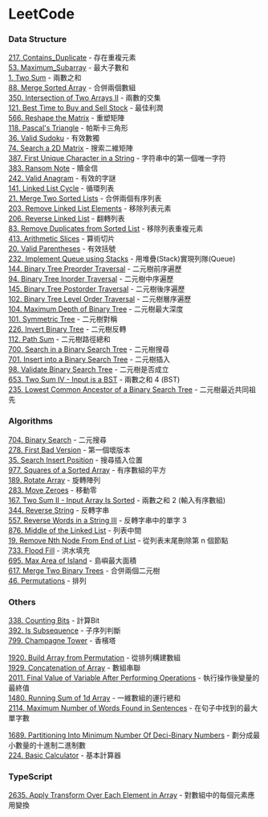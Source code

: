 # LeetCode


### Data Structure
[217. Contains_Duplicate](/problems/217.Contains_Duplicate.md) - 存在重複元素  
[53. Maximum_Subarray](/problems/53.Maximum_Subarray.md) - 最大子數和  
[1. Two Sum](/problems/1.Two_Sum.md) - 兩數之和  
[88. Merge Sorted Array](/problems/88.Merge_Sorted_Array.md) - 合併兩個數組  
[350. Intersection of Two Arrays II](/problems/350.Intersection_of_Two_Arrays_II.md) - 兩數的交集  
[121. Best Time to Buy and Sell Stock](/problems/121.Best_Time_to_Buy_and_Sell_Stock.md) - 最佳利潤  
[566. Reshape the Matrix](/problems/566.Reshape_the_Matrix.md) - 重塑矩陣  
[118. Pascal's Triangle](/problems/118.Pascal's_Triangle.md) - 帕斯卡三角形  
[36. Valid Sudoku](/problems/36.Valid_Sudoku.md) - 有效數獨  
[74. Search a 2D Matrix](/problems/74.Search_a_2D_Matrix.md) - 搜索二維矩陣  
[387. First Unique Character in a String](/problems/387.First_Unique_Character_in_a_String.md) - 字符串中的第一個唯一字符  
[383. Ransom Note](/problems/383.Ransom_Note.md) - 贖金信  
[242. Valid Anagram](/problems/242.Valid_Anagram.md) - 有效的字謎  
[141. Linked List Cycle](/problems/141.Linked_List_Cycle.md) - 循環列表  
[21. Merge Two Sorted Lists](/problems/21.Merge_Two_Sorted_Lists.md) - 合併兩個有序列表  
[203. Remove Linked List Elements](/problems/203.Remove_Linked_List_Elements.md) - 移除列表元素  
[206. Reverse Linked List](/problems/206.Reverse_Linked_List.md) - 翻轉列表  
[83. Remove Duplicates from Sorted List](/problems/83.Remove_Duplicates_from_Sorted_List.md) - 移除列表重複元素  
[413. Arithmetic Slices](/problems/413.Arithmetic_Slices.md) - 算術切片  
[20. Valid Parentheses](/problems/20.Valid_Parentheses.md) - 有效括號  
[232. Implement Queue using Stacks](/problems/232.Implement_Queue_using_Stacks.md) - 用堆疊(Stack)實現列隊(Queue)  
[144. Binary Tree Preorder Traversal](/problems/144.Binary_Tree_Preorder_Traversal.md) - 二元樹前序遍歷  
[94. Binary Tree Inorder Traversal](/problems/94.Binary_Tree_Inorder_Traversal.md) - 二元樹中序遍歷  
[145. Binary Tree Postorder Traversal](/problems/145.Binary_Tree_Postorder_Traversal.md) - 二元樹後序遍歷  
[102. Binary Tree Level Order Traversal](/problems/102.Binary_Tree_Level_Order_Traversal.md) - 二元樹層序遍歷  
[104. Maximum Depth of Binary Tree](/problems/104.Maximum_Depth_of_Binary_Tree.md) - 二元樹最大深度  
[101. Symmetric Tree](/problems/101.Symmetric_Tree.md) - 二元樹對稱  
[226. Invert Binary Tree](/problems/226.Invert_Binary_Tree.md) - 二元樹反轉  
[112. Path Sum](/problems/112.Path_Sum.md) - 二元樹路徑總和  
[700. Search in a Binary Search Tree](/problems/700.Search_in_a_Binary_Search_Tree.md) - 二元樹搜尋  
[701. Insert into a Binary Search Tree](/problems/701.Insert_into_a_Binary_Search_Tree.md) - 二元樹插入  
[98. Validate Binary Search Tree](/problems/98.Validate_Binary_Search_Tree.md) - 二元樹是否成立  
[653. Two Sum IV - Input is a BST](/problems/653.Two_Sum_IV_Input_is_a_BST.md) - 兩數之和 4 (BST)  
[235. Lowest Common Ancestor of a Binary Search Tree](/problems/235.Lowest_Common_Ancestor_of_a_Binary_Search_Tree.md) - 二元樹最近共同祖先  

### Algorithms
[704. Binary Search](/problems/704.Binary_Search.md) - 二元搜尋  
[278. First Bad Version](/problems/278.First_Bad_Version.md) - 第一個壞版本  
[35. Search Insert Position](/problems/35.Search_Insert_Position.md) - 搜尋插入位置  
[977. Squares of a Sorted Array](/problems/977.Squares_of_a_Sorted_Array.md) - 有序數組的平方  
[189. Rotate Array](/problems/189.Rotate_Array.md) - 旋轉陣列  
[283. Move Zeroes](/problems/283.Move_Zeroes.md) - 移動零  
[167. Two Sum II - Input Array Is Sorted](/problems/167.Two_Sum_II_Input_Array_Is_Sorted.md) - 兩數之和 2 (輸入有序數組)  
[344. Reverse String](/problems/344.Reverse_String.md) - 反轉字串  
[557. Reverse Words in a String III](/problems/557.Reverse_Words_in_a_String_III.md) - 反轉字串中的單字 3  
[876. Middle of the Linked List](/problems/876.Middle_of_the_Linked_List.md) - 列表中間  
[19. Remove Nth Node From End of List](/problems/19.Remove_Nth_Node_From_End_of_List.md) - 從列表末尾刪除第 n 個節點  
[733. Flood Fill](/problems/733.Flood_Fill.md) - 洪水填充  
[695. Max Area of Island](/problems/695.Max_Area_of_Island.md) - 島嶼最大面積  
[617. Merge Two Binary Trees](/problems/617.Merge_Two_Binary_Trees.md) - 合併兩個二元樹  
[46. Permutations](/problems/46.Permutations.md) - 排列  

### Others
[338. Counting Bits](/problems/338.Counting_Bits.md) - 計算Bit  
[392. Is Subsequence](/problems/392.Is_Subsequence.md) - 子序列判斷  
[799. Champagne Tower](/problems/799.Champagne_Tower.md) - 香檳塔  


[1920. Build Array from Permutation](/problems/1920.Build_Array_from_Permutation.md) - 從排列構建數組  
[1929. Concatenation of Array](/problems/1929.Concatenation_of_Array.md) - 數組串聯  
[2011. Final Value of Variable After Performing Operations](/problems/2011.Final_Value_of_Variable_After_Performing_Operations.md) - 執行操作後變量的最終值  
[1480. Running Sum of 1d Array](/problems/1480.Running_Sum_of_1d_Array.md) - 一維數組的運行總和  
[2114. Maximum Number of Words Found in Sentences](/problems/2114.Maximum_Number_of_Words_Found_in_Sentences.md) - 在句子中找到的最大單字數  

[1689. Partitioning Into Minimum Number Of Deci-Binary Numbers](/problems/1689.Partitioning_Into_Minimum_Number_Of_Deci-Binary_Numbers.md) - 劃分成最小數量的十進制二進制數  
[224. Basic Calculator](/problems/224.Basic_Calculator.md) - 基本計算器  


### TypeScript  
[2635. Apply Transform Over Each Element in Array](/problems/2635.Apply_Transform_Over_Each_Element_in_Array.md) - 對數組中的每個元素應用變換  
